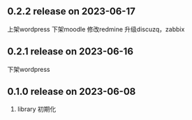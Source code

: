 ## 0.2.2 release on 2023-06-17

上架wordpress
下架moodle
修改redmine
升级discuzq，zabbix

## 0.2.1 release on 2023-06-16

下架wordpress

## 0.1.0 release on 2023-06-08

1. library 初期化
